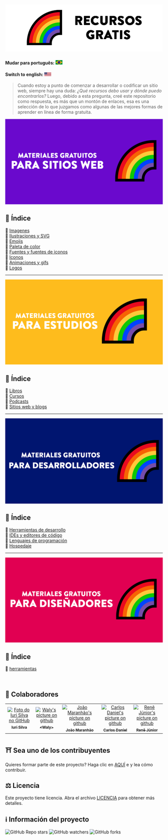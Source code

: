 <h1 align="center">
  <img src="./assets/image/logoes.png">
</h1>


#### Mudar para português: <kbd>[<img title="Português" alt="Português" src="../../flags/br.jpg" width="22">](../../README.md)</kbd>

#### Switch to english: <kbd>[<img title="English" alt="English" src="../../flags/eua.png" width="22">](../english/README.en.md)</kbd>



> Cuando estoy a punto de comenzar a desarrollar o codificar un sitio web, siempre hay una duda: <i> ¿Qué recursos debo usar y dónde puedo encontrarlos?</i>
> Luego, debido a esta pregunta, creé este repositorio como respuesta, es más que un montón de enlaces, esa es una selección de lo que juzgamos como algunas de las mejores formas de aprender en línea de forma gratuita.

<img src="./assets/image/banner1es.png">

## 📕 Índice

📌 [Imagenes](pages/materiales-gratuitos-para-sitio-web.es.md#-imagenes)<br>
📌 [Ilustraciones y SVG](pages/materiales-gratuitos-para-sitio-web.es.md#-ilustraciones-y-svg)<br>
📌 [Emojis](pages/materiales-gratuitos-para-sitio-web.es.md#-emojis)<br>
📌 [Paleta de color](pages/materiales-gratuitos-para-sitio-web.es.md#-paleta-de-color)<br>
📌 [Fuentes y fuentes de iconos](pages/materiales-gratuitos-para-sitio-web.es.md#-fuentes-y-fuentes-de-iconos)<br>
📌 [Iconos](pages/materiales-gratuitos-para-sitio-web.es.md#-iconos)<br>
📌 [Animaciones y gifs](pages/materiales-gratuitos-para-sitio-web.es.md#-animaciones-y-gifs)<br>
📌 [Logos](pages/materiales-gratuitos-para-sitio-web.es.md#-logos)<br>

---

<img src="./assets/image/banner2es.png">

## 📕 Índice

📌 [Libros](page/materiales-gratuitos-para-estudios.es.md#-libros)<br>
📌 [Cursos](page/materiales-gratuitos-para-estudios.es.md#-cursos)<br>
📌 [Podcasts](page/materiales-gratuitos-para-estudios.es.md#-podcasts)<br>
📌 [Sitios web y blogs](page/materiales-gratuitos-para-estudios.es.md#-sitios-web-y-blogs)<br>

---

<img src="./assets/image/banner3es.png">

## 📕 Índice

📌 [Herramientas de desarrollo](pages/materiales-gratuitos-para-desarrolladores.es.md#-herramientas-de-desarrollo)<br>
📌 [IDEs y editores de código](pages/materiales-gratuitos-para-desarrolladores.es.md#-ides-y-editores-de-codigo)<br>
📌 [Lenguajes de programación](pages/materiales-gratuitos-para-desarrolladores.es.md#-lenguajes-de-programacion)<br>
📌 [Hospedaje](pages/materiales-gratuitos-para-desarrolladores.es.md#-hospedaje)<br>

---

<img src="./assets/image/banner4es.png">

## 📕 Índice

📌 [herramientas](pages/materiales-gratuitos-para-disenadores.es.md#-herramientas) <br>


<br>

## 🌈 Colaboradores<br>

<table>
  <tr>
    <td align="center">
      <a href="https://github.com/iuricode">
        <img src="https://avatars3.githubusercontent.com/u/31936044" width="100px;" alt="Foto do Iuri Silva no GitHub"/><br>
        <sub>
          <b>Iuri Silva</b>
        </sub>
      </a>
    </td>
    <td align="center">
      <a href="https://github.com/walysonfelipe">
        <img src="https://avatars1.githubusercontent.com/u/35854466" width="100px;" alt="Waly's picture on github"/><br>
        <sub>
          <b><<!---->Waly></b>
        </sub>
      </a><br>
    </td>
    <td align="center">
      <a href="https://github.com/joaomaranhao">
        <img src="https://avatars0.githubusercontent.com/u/31970285" width="100px;" alt="João Maranhão's picture on github"/><br>
        <sub>
          <b>João Maranhão</b>
        </sub>
      </a><br>
    </td>
    <td align="center">
      <a href="https://github.com/ff4LL">
        <img src="https://avatars0.githubusercontent.com/u/66672234" width="100px;" alt="Carlos Daniel's picture on github"/><br>
        <sub>
          <b>Carlos Daniel</b>
        </sub>
      </a><br>
    </td>
    <td align="center">
      <a href="https://github.com/reness0">
        <img src="https://avatars0.githubusercontent.com/u/49681380" width="100px;" alt="Renê Júnior's picture on github"/><br>
        <sub>
          <b>Renê Júnior</b>
        </sub>
      </a><br>
    </td>

  
  </tr>
</table>

## ⛩ Sea uno de los contribuyentes<br>

Quieres formar parte de este proyecto? Haga clic en [AQUÍ](./CONTRIBUTING.es.md) e y lea cómo contribuir.<br>

## ⚖ Licencia

Este proyecto tiene licencia. Abra el archivo [LICENCIA](./LICENSE.es.md) para obtener más detalles.<br>

## ℹ️ Información del proyecto

![GitHub Repo stars](https://img.shields.io/github/stars/iuricode/recursos-gratuitos?style=for-the-badge)
![GitHub watchers](https://img.shields.io/github/watchers/iuricode/recursos-gratuitos?style=for-the-badge)
![GitHub forks](https://img.shields.io/github/forks/iuricode/recursos-gratuitos?style=for-the-badge)
